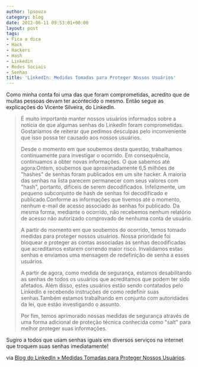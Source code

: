 ```yaml
---
author: lpsouza
category: blog
date: 2012-06-11 09:53:01+00:00
layout: post
tags:
- Fica a dica
- Hack
- Hackers
- Hash
- Linkedin
- Redes Sociais
- Senhas
title: 'LinkedIn: Medidas Tomadas para Proteger Nossos Usuários'
---
```


Como minha conta foi uma das que foram comprometidas, acredito que de muitas pessoas devam ter acontecido o mesmo. Então segue as explicações do Vicente Silveira, do LinkedIn.

> É muito importante manter nossos usuários informados sobre a notícia de que algumas senhas do LinkedIn foram comprometidas. Gostaríamos de reiterar que pedimos desculpas pelo inconveniente que isso possa ter causado aos nossos usuários.
>
> Desde o momento em que soubemos desta questão, trabalhamos continuamente para investigar o ocorrido. Em consequência, continuamos a obter novas informações. O que sabemos até agora:Ontem, soubemos que aproximadamente 6,5 milhões de "hashes" de senhas foram publicados em um site hacker. A maioria das senhas na lista parecem permanecer com seus valores com "hash", portanto, difíceis de serem decodificados. Infelizmente, um pequeno subconjunto de hash de senhas foi decodificado e publicado.Conforme as informações que tivemos até o momento, nenhum e-mail de acesso associado às senhas foi publicado. Da mesma forma, mediante o ocorrido, não recebemos nenhum relatório de acesso não autorizado comprovado de nenhuma conta de usuário.
>
> A partir do momento em que soubemos do ocorrido, temos tomado medidas para proteger nossos usuários. Nossa prioridade foi bloquear e proteger as contas associadas às senhas decodificadas que acreditamos estarem correndo maior risco. Invalidamos estas senhas e enviamos uma mensagem de redefinição de senha a esses usuários.
>
> A partir de agora, como medida de segurança, estamos desabilitando as senhas de todos os usuários que acreditamos que podem ter sido afetados. Além disso, estes usuários estão sendo contatados pelo LinkedIn e recebendo instruções de como redefinir suas senhas.Também estamos trabalhando em conjunto com autoridades da lei, que estão investigando o assunto.
>
> Por fim, temos aprimorado nossas medidas de segurança através de uma forma adicional de proteção técnica conhecida como "salt" para melhor proteger suas informações.

Sugiro a todos que usam senhas iguais em diversos serviços na internet que troquem suas senhas imediatamente!

via [Blog do LinkedIn » Medidas Tomadas para Proteger Nossos Usuários](http://blog.linkedin.com/2012/06/07/taking-steps-to-protect-our-members).